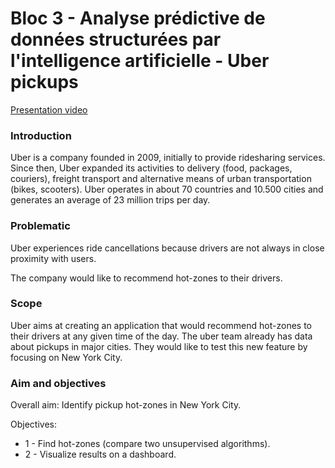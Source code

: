 # Bloc 3 - Analyse prédictive de données structurées par l'intelligence artificielle - Uber pickups

[Presentation video](https://share.vidyard.com/watch/hTT3RwX7n8M22TDi1hCyx8?)

### Introduction

Uber is a company founded in 2009, initially to provide ridesharing services. Since then, Uber expanded its activities to delivery (food, packages, couriers), freight transport and alternative means of urban transportation (bikes, scooters). Uber operates in about 70 countries and 10.500 cities and generates an average of 23 million trips per day.

### Problematic

Uber experiences ride cancellations because drivers are not always in close proximity with users.

The company would like to recommend hot-zones to their drivers.

### Scope

Uber aims at creating an application that would recommend hot-zones to their drivers at any given time of the day. The uber team already has data about pickups in major cities. They would like to test this new feature by focusing on New York City.

### Aim and objectives

Overall aim: Identify pickup hot-zones in New York City.

Objectives:
- 1 - Find hot-zones (compare two unsupervised algorithms).
- 2 - Visualize results on a dashboard.
